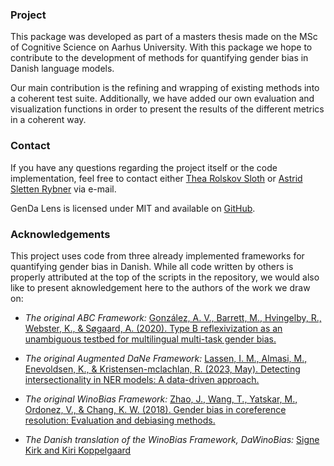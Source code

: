 ### Project
This package was developed as part of a masters thesis made on the MSc of Cognitive Science on Aarhus University. 
With this package we hope to contribute to the development of methods for quantifying gender bias in Danish language models. 

Our main contribution is the refining and wrapping of existing methods into a coherent test suite. 
Additionally, we have added our own evaluation and visualization functions in order to present the results of the different metrics in a coherent way.

### Contact  
If you have any questions regarding the project itself or the code implementation, feel free to contact either [Thea Rolskov Sloth](mailto:thearollesloth@hotmail.com) or [Astrid Sletten Rybner](mailto:astrid.rybner@hotmail.com) via e-mail.

GenDa Lens is licensed under MIT and available on [GitHub](https://github.com/DaDebias/genda-lens).

### Acknowledgements
This project uses code from three already implemented frameworks for quantifying gender bias in Danish. 
While all code written by others is properly attributed at the top of the scripts in the repository, we would also like to present aknowledgement here to the authors of the work we draw on:

* *The original ABC Framework:*
[González, A. V., Barrett, M., Hvingelby, R., Webster, K., & Søgaard, A. (2020). Type B reflexivization as an unambiguous testbed for multilingual multi-task gender bias.](https://arxiv.org/pdf/2009.11982.pdf) 

* *The original Augmented DaNe Framework:*
[Lassen, I. M., Almasi, M., Enevoldsen, K., & Kristensen-mclachlan, R. (2023, May). Detecting intersectionality in NER models: A data-driven approach.](https://aclanthology.org/2023.latechclfl-1.13.pdf) 

* *The original WinoBias Framework:*
[Zhao, J., Wang, T., Yatskar, M., Ordonez, V., & Chang, K. W. (2018). Gender bias in coreference resolution: Evaluation and debiasing methods. ](https://arxiv.org/pdf/1904.03310.pdf) 

* *The Danish translation of the WinoBias Framework, DaWinoBias:*
[Signe Kirk and Kiri Koppelgaard](https://github.com/NLP-exam/DaWinoBias) 

